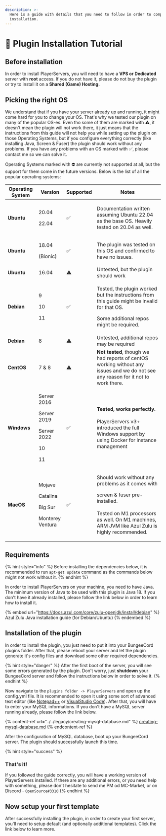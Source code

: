 ```yaml
---
description: >-
  Here is a guide with details that you need to follow in order to complete the
  installation.
---
```


# 🚀 Plugin Installation Tutorial

## Before installation

In order to install PlayerServers, you will need to have a **VPS or Dedicated** server with **root** access. If you do not have it, please do not buy the plugin or try to install it on a **Shared (Game) Hosting.**

## Picking the right OS

We understand that if you have your server already up and running, it might come hard for you to change your OS. That's why we tested our plugin on many of the popular OS-es. Even tho some of them are marked with ⚠️, it doesn't mean the plugin will not work there, it just means that the instructions from this guide will not help you while setting up the plugin on those Operating Systems, but if you configure everything correctly (like installing Java, Screen & Fuser) the plugin should work without any problems. If you have any problems with an OS marked with ✅, please contact me so we can solve it.

Operating Systems marked with ⛔️ are currently not supported at all, but the support for them come in the future versions. Below is the list of all the popular operating systems:

| **Operating System** | Version                                                                  | Supported | Notes                                                                                                                                                                                                    |
| -------------------- | ------------------------------------------------------------------------ | --------- | -------------------------------------------------------------------------------------------------------------------------------------------------------------------------------------------------------- |
| **Ubuntu**           | <p>20.04</p><p>22.04</p>                                                 | ✅         | <p>Documentation written assuming Ubuntu 22.04<br>as the base OS. Heavily tested on 20.04 as well.</p>                                                                                                   |
| **Ubuntu**           | <p>18.04</p><p>(Bionic)</p>                                              | ✅         | The plugin was tested on this OS and confirmed to have no issues.                                                                                                                                        |
| **Ubuntu**           | 16.04                                                                    | ⚠️        | Untested, but the plugin should work                                                                                                                                                                     |
| **Debian**           | <p>9</p><p>10</p><p>11</p>                                               | ✅         | <p>Tested, the plugin worked but the instructions from this guide might be invalid for that OS.</p><p></p><p>Some additional repos might be required.</p>                                                |
| **Debian**           | 8                                                                        | ⚠️        | Untested, additional repos may be required                                                                                                                                                               |
| **CentOS**           | 7 & 8                                                                    | ⚠️        | **Not tested**, though we had reports of centOS working without any issues and we do not see any reason for it not to work there.                                                                        |
| **Windows**          | <p>Server 2016</p><p>Server 2019</p><p>Server 2022</p><p>10</p><p>11</p> | ✅         | <p><strong>Tested, works perfectly.</strong><br><strong></strong><br><strong></strong>PlayerServers v3+ introduced the full Windows support by using Docker for instance management</p>                  |
| **MacOS**            | <p>Mojave</p><p>Catalina</p><p>Big Sur</p><p>Monterey<br>Ventura</p>     | ✅         | <p>Should work without any problems as it comes with</p><p>screen &#x26; fuser pre-installed. <br><br>Tested on M1 processors as well. On M1 machines, ARM JVM like Azul Zulu is highly recommended.</p> |

## Requirements

{% hint style="info" %}
Before installing the dependencies below, it is recommended to run `apt-get update` command as the commands below might not work without it.
{% endhint %}

In order to install PlayerServers on your machine, you need to have Java. The minimum version of Java to be used with this plugin is Java 18. If you don't have it already installed, please follow the link below in order to learn how to install it.

{% embed url="https://docs.azul.com/core/zulu-openjdk/install/debian" %}
Azul Zulu Java installation guide (for Debian/Ubuntu)
{% endembed %}

## Installation of the plugin

In order to install the plugin, you just need to put it into your BungeeCord plugins folder. After that, please reboot your server and let the plugin generate it's config files and download some other required dependencies.

{% hint style="danger" %}
After the first boot of the server, you will see some errors generated by the plugin. Don't worry, just **shutdown** your BungeeCord server and follow the instructions below in order to solve it.
{% endhint %}

Now navigate to the `plugins folder -> PlayerServers` and open up the config.yml file. It is recommended to open it using some sort of advanced text editor (like [Notepad++](https://notepad-plus-plus.org) or [VisualStudio Code](https://code.visualstudio.com)). After that, you will have to enter your MySQL informations. If you don't have a MySQL server running already, please follow the link below.

{% content-ref url="../../legacy/creating-mysql-database.md" %}
[creating-mysql-database.md](../../legacy/creating-mysql-database.md)
{% endcontent-ref %}

After the configuration of MySQL database, boot up your BungeeCord server. The plugin should successfully launch this time.

{% hint style="success" %}
### That's it!

If you followed the guide correctly, you will have a working version of PlayerServers installed. If there are any additional errors, or you need help with something, please don't hesitate to send me PM od MC-Market, or on Discord - `OpenSource#3310`
{% endhint %}

## Now setup your first template

After successfully installing the plugin, in order to create your first server, you'll need to setup default (and optionally additional templates). Click the link below to learn more.
